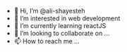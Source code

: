 - 👋 Hi, I’m @ali-shayesteh
- 👀 I’m interested in web development
- 🌱 I’m currently learning reactJS
- 💞️ I’m looking to collaborate on ...
- 📫 How to reach me ...

<!---
ali-shayesteh/ali-shayesteh is a ✨ special ✨ repository because its `README.md` (this file) appears on your GitHub profile.
You can click the Preview link to take a look at your changes.
--->

